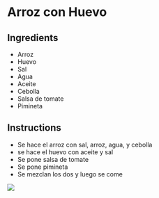 # Arroz con Huevo
## Ingredients
* Arroz
* Huevo
* Sal
* Agua
* Aceite
* Cebolla
* Salsa de tomate
* Pimineta

## Instructions
* Se hace el arroz con sal, arroz, agua, y cebolla
* se hace el huevo con aceite y sal
* Se pone salsa de tomate
* Se pone pimineta
* Se mezclan los dos y luego se come 

![ ](https://www.ecuavisa.com/binrepository/650x366/0c0/0d0/none/11705/VINJ/arroz_con_huevo_EC545451_MG970435.jpg)


